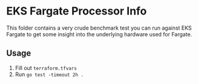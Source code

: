 # EKS Fargate Processor Info

This folder contains a very crude benchmark test you can run against EKS Fargate to get some insight into the underlying
hardware used for Fargate.

## Usage

1. Fill out `terraform.tfvars`
1. Run `go test -timeout 2h .`
